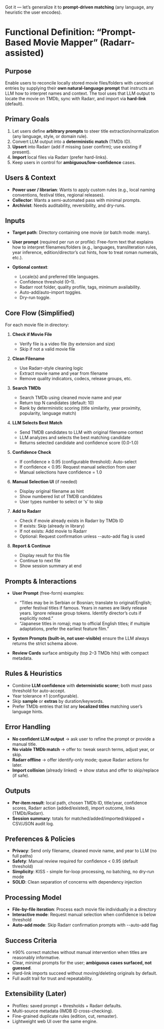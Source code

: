 Got it — let’s generalize it to **prompt-driven matching** (any language, any heuristic the user encodes).

# Functional Definition: “Prompt-Based Movie Mapper” (Radarr-assisted)

## Purpose

Enable users to reconcile locally stored movie files/folders with canonical entries by supplying their **own natural-language prompt** that instructs an LLM how to interpret names and context. The tool uses that LLM output to locate the movie on TMDb, sync with Radarr, and import via **hard-link** (default).

## Primary Goals

1. Let users define **arbitrary prompts** to steer title extraction/normalization (any language, style, or domain rule).
2. Convert LLM output into a **deterministic match** (TMDb ID).
3. **Upsert** into Radarr (add if missing (user confirm); use existing if present).
4. **Import** local files via Radarr (prefer hard-links).
5. Keep users in control for **ambiguous/low-confidence** cases.

## Users & Context

* **Power user / librarian**: Wants to apply custom rules (e.g., local naming conventions, festival titles, regional releases).
* **Collector**: Wants a semi-automated pass with minimal prompts.
* **Archivist**: Needs auditability, reversibility, and dry-runs.

## Inputs

* **Target path**: Directory containing one movie (or batch mode: many).
* **User prompt** (required per run or profile): Free-form text that explains how to interpret filenames/folders (e.g., languages, transliteration rules, year inference, edition/director’s cut hints, how to treat roman numerals, etc.).
* **Optional context**:

  * Locale(s) and preferred title languages.
  * Confidence threshold (0–1).
  * Radarr root folder, quality profile, tags, minimum availability.
  * Auto-add/auto-import toggles.
  * Dry-run toggle.

## Core Flow (Simplified)

For each movie file in directory:

1. **Check if Movie File**
   * Verify file is a video file (by extension and size)
   * Skip if not a valid movie file

2. **Clean Filename**
   * Use Radarr-style cleaning logic
   * Extract movie name and year from filename
   * Remove quality indicators, codecs, release groups, etc.

3. **Search TMDb**
   * Search TMDb using cleaned movie name and year
   * Return top N candidates (default: 10)
   * Rank by deterministic scoring (title similarity, year proximity, popularity, language match)

4. **LLM Selects Best Match**
   * Send TMDB candidates to LLM with original filename context
   * LLM analyzes and selects the best matching candidate
   * Returns selected candidate and confidence score (0.0-1.0)

5. **Confidence Check**
   * If confidence ≥ 0.95 (configurable threshold): Auto-select
   * If confidence < 0.95: Request manual selection from user
   * Manual selections have confidence = 1.0

6. **Manual Selection UI** (if needed)
   * Display original filename as hint
   * Show numbered list of TMDB candidates
   * User types number to select or 's' to skip

7. **Add to Radarr**
   * Check if movie already exists in Radarr by TMDb ID
   * If exists: Skip (already in library)
   * If not exists: Add movie to Radarr
   * Optional: Request confirmation unless --auto-add flag is used

8. **Report & Continue**
   * Display result for this file
   * Continue to next file
   * Show session summary at end

## Prompts & Interactions

* **User Prompt** (free-form) examples:

  * “Titles may be in Serbian or Bosnian; translate to original/English; prefer festival titles if famous. Years in names are likely release years. Ignore release group tokens. Identify director’s cuts if explicitly noted.”
  * “Japanese titles in romaji; map to official English titles; if multiple adaptations, prefer the earliest feature film.”

* **System Prompts (built-in, not user-visible)** ensure the LLM always returns the strict schema above.

* **Review Cards** surface ambiguity (top 2–3 TMDb hits) with compact metadata.

## Rules & Heuristics

* Combine **LLM confidence** with **deterministic scorer**; both must pass threshold for auto-accept.
* Year tolerance ±1 (configurable).
* Skip **sample** or **extras** by duration/keywords.
* Prefer TMDb entries that list any **localized titles** matching user’s language hints.

## Error Handling

* **No confident LLM output** → ask user to refine the prompt or provide a manual title.
* **No viable TMDb match** → offer to: tweak search terms, adjust year, or skip.
* **Radarr offline** → offer identify-only mode; queue Radarr actions for later.
* **Import collision** (already linked) → show status and offer to skip/replace (if safe).

## Outputs

* **Per-item result**: local path, chosen TMDb ID, title/year, confidence scores, Radarr action (added/existed), import outcome, links (TMDb/Radarr).
* **Session summary**: totals for matched/added/imported/skipped + CSV/JSON audit log.

## Preferences & Policies

* **Privacy**: Send only filename, cleaned movie name, and year to LLM (no full paths)
* **Safety**: Manual review required for confidence < 0.95 (default threshold)
* **Simplicity**: KISS - simple for-loop processing, no batching, no dry-run mode
* **SOLID**: Clean separation of concerns with dependency injection

## Processing Model

* **File-by-file iteration**: Process each movie file individually in a directory
* **Interactive mode**: Request manual selection when confidence is below threshold
* **Auto-add mode**: Skip Radarr confirmation prompts with --auto-add flag

## Success Criteria

* ≥90% correct matches without manual intervention when titles are reasonably informative.
* Clear, minimal prompts for the user; **ambiguous cases surfaced, not guessed**.
* Hard-link imports succeed without moving/deleting originals by default.
* Full audit trail for trust and repeatability.

## Extensibility (Later)

* Profiles: saved prompt + thresholds + Radarr defaults.
* Multi-source metadata (IMDB ID cross-checking).
* Fine-grained duplicate rules (edition, cut, remaster).
* Lightweight web UI over the same engine.
